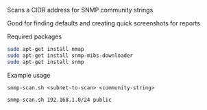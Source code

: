 Scans a CIDR address for SNMP community strings

Good for finding defaults and creating quick screenshots for reports

Required packages
```bash
sudo apt-get install nmap
sudo apt-get install snmp-mibs-downloader 
sudo apt-get install snmp
```

Example usage
```
snmp-scan.sh <subnet-to-scan> <community-string>
```
```bash
snmp-scan.sh 192.168.1.0/24 public
```

